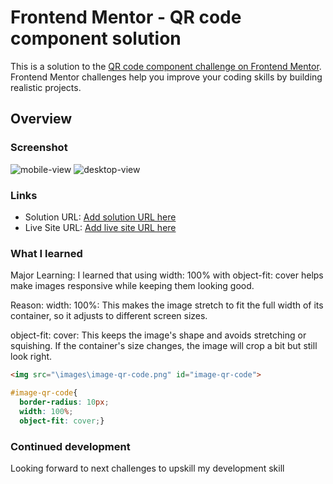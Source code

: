 # Frontend Mentor - QR code component solution

This is a solution to the [QR code component challenge on Frontend Mentor](https://www.frontendmentor.io/challenges/qr-code-component-iux_sIO_H). Frontend Mentor challenges help you improve your coding skills by building realistic projects. 

## Overview

### Screenshot
![mobile-view](image.png)
![desktop-view](image-1.png)

### Links

- Solution URL: [Add solution URL here](http://127.0.0.1:5500/index.html)
- Live Site URL: [Add live site URL here](https://your-live-site-url.com)

### What I learned

Major Learning:
I learned that using width: 100% with object-fit: cover helps make images responsive while keeping them looking good.

Reason:
width: 100%: This makes the image stretch to fit the full width of its container, so it adjusts to different screen sizes.

object-fit: cover: This keeps the image's shape and avoids stretching or squishing. If the container's size changes, the image will crop a bit but still look right.

```html
<img src="\images\image-qr-code.png" id="image-qr-code">
```
```css
#image-qr-code{ 
  border-radius: 10px; 
  width: 100%; 
  object-fit: cover;}
```
### Continued development
Looking forward to next challenges to upskill my development skill